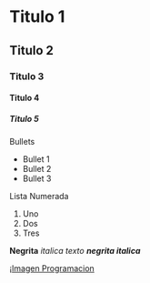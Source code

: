 # Titulo 1
## Titulo 2
### Titulo 3
#### Titulo 4 
##### Titulo 5

Bullets
* Bullet 1
* Bullet 2
* Bullet 3

Lista Numerada
1. Uno
2. Dos
3. Tres

**Negrita**
_italica texto_
***negrita italica***

¡[Imagen Programacion](https://concepto.de/wp-content/uploads/2020/08/Programacion-informatica-scaled-e1724960033513.jpg)
